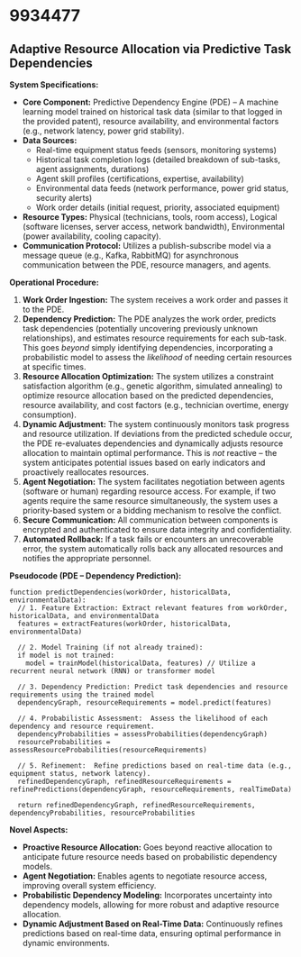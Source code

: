 # 9934477

## Adaptive Resource Allocation via Predictive Task Dependencies

**System Specifications:**

*   **Core Component:** Predictive Dependency Engine (PDE) – A machine learning model trained on historical task data (similar to that logged in the provided patent), resource availability, and environmental factors (e.g., network latency, power grid stability).
*   **Data Sources:**
    *   Real-time equipment status feeds (sensors, monitoring systems)
    *   Historical task completion logs (detailed breakdown of sub-tasks, agent assignments, durations)
    *   Agent skill profiles (certifications, expertise, availability)
    *   Environmental data feeds (network performance, power grid status, security alerts)
    *   Work order details (initial request, priority, associated equipment)
*   **Resource Types:** Physical (technicians, tools, room access), Logical (software licenses, server access, network bandwidth), Environmental (power availability, cooling capacity).
*   **Communication Protocol:**  Utilizes a publish-subscribe model via a message queue (e.g., Kafka, RabbitMQ) for asynchronous communication between the PDE, resource managers, and agents.

**Operational Procedure:**

1.  **Work Order Ingestion:**  The system receives a work order and passes it to the PDE.
2.  **Dependency Prediction:** The PDE analyzes the work order, predicts task dependencies (potentially uncovering previously unknown relationships), and estimates resource requirements for each sub-task.  This goes *beyond* simply identifying dependencies, incorporating a probabilistic model to assess the *likelihood* of needing certain resources at specific times.
3.  **Resource Allocation Optimization:** The system utilizes a constraint satisfaction algorithm (e.g., genetic algorithm, simulated annealing) to optimize resource allocation based on the predicted dependencies, resource availability, and cost factors (e.g., technician overtime, energy consumption).
4.  **Dynamic Adjustment:** The system continuously monitors task progress and resource utilization. If deviations from the predicted schedule occur, the PDE re-evaluates dependencies and dynamically adjusts resource allocation to maintain optimal performance.  This is *not* reactive – the system anticipates potential issues based on early indicators and proactively reallocates resources.
5.  **Agent Negotiation:** The system facilitates negotiation between agents (software or human) regarding resource access. For example, if two agents require the same resource simultaneously, the system uses a priority-based system or a bidding mechanism to resolve the conflict.
6.  **Secure Communication:** All communication between components is encrypted and authenticated to ensure data integrity and confidentiality.
7.  **Automated Rollback:** If a task fails or encounters an unrecoverable error, the system automatically rolls back any allocated resources and notifies the appropriate personnel.

**Pseudocode (PDE – Dependency Prediction):**

```
function predictDependencies(workOrder, historicalData, environmentalData):
  // 1. Feature Extraction: Extract relevant features from workOrder, historicalData, and environmentalData
  features = extractFeatures(workOrder, historicalData, environmentalData)

  // 2. Model Training (if not already trained):
  if model is not trained:
    model = trainModel(historicalData, features) // Utilize a recurrent neural network (RNN) or transformer model

  // 3. Dependency Prediction: Predict task dependencies and resource requirements using the trained model
  dependencyGraph, resourceRequirements = model.predict(features)

  // 4. Probabilistic Assessment:  Assess the likelihood of each dependency and resource requirement.
  dependencyProbabilities = assessProbabilities(dependencyGraph)
  resourceProbabilities = assessResourceProbabilities(resourceRequirements)

  // 5. Refinement:  Refine predictions based on real-time data (e.g., equipment status, network latency).
  refinedDependencyGraph, refinedResourceRequirements = refinePredictions(dependencyGraph, resourceRequirements, realTimeData)

  return refinedDependencyGraph, refinedResourceRequirements, dependencyProbabilities, resourceProbabilities
```

**Novel Aspects:**

*   **Proactive Resource Allocation:** Goes beyond reactive allocation to anticipate future resource needs based on probabilistic dependency models.
*   **Agent Negotiation:** Enables agents to negotiate resource access, improving overall system efficiency.
*   **Probabilistic Dependency Modeling:**  Incorporates uncertainty into dependency models, allowing for more robust and adaptive resource allocation.
*   **Dynamic Adjustment Based on Real-Time Data:** Continuously refines predictions based on real-time data, ensuring optimal performance in dynamic environments.